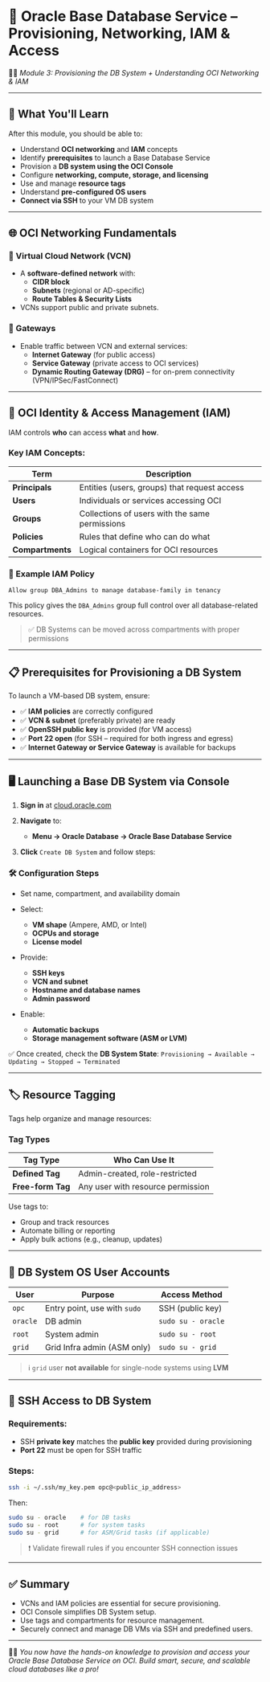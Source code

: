 # 📘 Oracle Base Database Service – Provisioning, Networking, IAM & Access

👨‍💻 *Module 3: Provisioning the DB System + Understanding OCI Networking & IAM*

---

## 🚀 What You'll Learn

After this module, you should be able to:

- Understand **OCI networking** and **IAM** concepts
- Identify **prerequisites** to launch a Base Database Service
- Provision a **DB system using the OCI Console**
- Configure **networking, compute, storage, and licensing**
- Use and manage **resource tags**
- Understand **pre-configured OS users**
- **Connect via SSH** to your VM DB system

---

## 🌐 OCI Networking Fundamentals

### 🔸 Virtual Cloud Network (VCN)
- A **software-defined network** with:
  - **CIDR block**
  - **Subnets** (regional or AD-specific)
  - **Route Tables & Security Lists**
- VCNs support public and private subnets.

### 🔸 Gateways
- Enable traffic between VCN and external services:
  - **Internet Gateway** (for public access)
  - **Service Gateway** (private access to OCI services)
  - **Dynamic Routing Gateway (DRG)** – for on-prem connectivity (VPN/IPSec/FastConnect)

---

## 👥 OCI Identity & Access Management (IAM)

IAM controls **who** can access **what** and **how**.

### Key IAM Concepts:
| Term         | Description |
|--------------|-------------|
| **Principals** | Entities (users, groups) that request access |
| **Users**      | Individuals or services accessing OCI |
| **Groups**     | Collections of users with the same permissions |
| **Policies**   | Rules that define who can do what |
| **Compartments** | Logical containers for OCI resources |

### 🧾 Example IAM Policy

```text
Allow group DBA_Admins to manage database-family in tenancy
````

This policy gives the `DBA_Admins` group full control over all database-related resources.

> ✅ DB Systems can be moved across compartments with proper permissions

---

## 📋 Prerequisites for Provisioning a DB System

To launch a VM-based DB system, ensure:

* ✅ **IAM policies** are correctly configured
* ✅ **VCN & subnet** (preferably private) are ready
* ✅ **OpenSSH public key** is provided (for VM access)
* ✅ **Port 22 open** (for SSH – required for both ingress and egress)
* ✅ **Internet Gateway or Service Gateway** is available for backups

---

## 🖥️ Launching a Base DB System via Console

1. **Sign in** at [cloud.oracle.com](https://cloud.oracle.com)
2. **Navigate** to:

   * **Menu → Oracle Database → Oracle Base Database Service**
3. **Click** `Create DB System` and follow steps:

### 🛠 Configuration Steps

* Set name, compartment, and availability domain
* Select:

  * **VM shape** (Ampere, AMD, or Intel)
  * **OCPUs and storage**
  * **License model**
* Provide:

  * **SSH keys**
  * **VCN and subnet**
  * **Hostname and database names**
  * **Admin password**
* Enable:

  * **Automatic backups**
  * **Storage management software (ASM or LVM)**

✅ Once created, check the **DB System State**:
`Provisioning → Available → Updating → Stopped → Terminated`

---

## 🏷️ Resource Tagging

Tags help organize and manage resources:

### Tag Types

| Tag Type          | Who Can Use It                    |
| ----------------- | --------------------------------- |
| **Defined Tag**   | Admin-created, role-restricted    |
| **Free-form Tag** | Any user with resource permission |

Use tags to:

* Group and track resources
* Automate billing or reporting
* Apply bulk actions (e.g., cleanup, updates)

---

## 👤 DB System OS User Accounts

| User     | Purpose                      | Access Method      |
| -------- | ---------------------------- | ------------------ |
| `opc`    | Entry point, use with `sudo` | SSH (public key)   |
| `oracle` | DB admin                     | `sudo su - oracle` |
| `root`   | System admin                 | `sudo su - root`   |
| `grid`   | Grid Infra admin (ASM only)  | `sudo su - grid`   |

> ℹ️ `grid` user **not available** for single-node systems using **LVM**

---

## 🔐 SSH Access to DB System

### Requirements:

* SSH **private key** matches the **public key** provided during provisioning
* **Port 22** must be open for SSH traffic

### Steps:

```bash
ssh -i ~/.ssh/my_key.pem opc@<public_ip_address>
```

Then:

```bash
sudo su - oracle    # for DB tasks
sudo su - root      # for system tasks
sudo su - grid      # for ASM/Grid tasks (if applicable)
```

> ❗ Validate firewall rules if you encounter SSH connection issues

---

## ✅ Summary

* VCNs and IAM policies are essential for secure provisioning.
* OCI Console simplifies DB System setup.
* Use tags and compartments for resource management.
* Securely connect and manage DB VMs via SSH and predefined users.

---

🧑‍🎓 *You now have the hands-on knowledge to provision and access your Oracle Base Database Service on OCI. Build smart, secure, and scalable cloud databases like a pro!*
